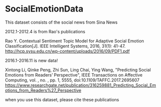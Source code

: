 # SocialEmotionData

This dataset consists of the social news from Sina News

2012.1-2012.4 is from Rao's publications

Rao Y. Contextual Sentiment Topic Model for Adaptive Social Emotion Classification[J]. IEEE Intelligent Systems, 2016, 31(1): 41-47.
http://hcp.sysu.edu.cn/wp-content/uploads/2016/09/PDF1.pdf


2016.1-2016.11 is new data!

Xintong Li, Qinke Peng, Zhi Sun, Ling Chai, Ying Wang, "Predicting Social Emotions from Readers’ Perspective", IEEE Transactions on Affective Computing, vol. , no. , pp. 1, 5555, doi:10.1109/TAFFC.2017.2695607
https://www.researchgate.net/publication/316259881_Predicting_Social_Emotions_from_Readers%27_Perspective

when you use this dataset, please cite these publications
